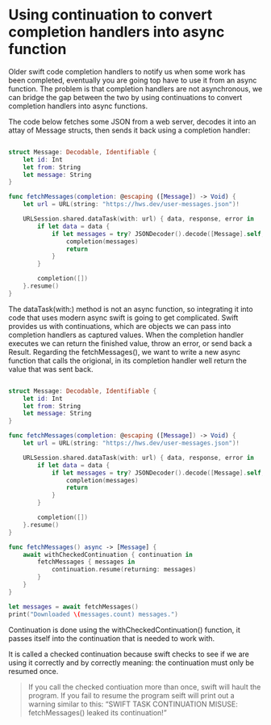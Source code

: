 # Using continuation to convert completion handlers into async function


Older swift code completion handlers to notify us when some work has been completed, eventually you are going top have to use it from an async function.
The problem is that completion handlers are not asynchronous, we can bridge the gap between the two by using continuations to convert completion handlers
into async functions. 

The code below fetches some JSON from a web server, decodes it into an attay of Message structs, then sends it back using a completion handler:

``` swift

struct Message: Decodable, Identifiable {
    let id: Int
    let from: String
    let message: String
}

func fetchMessages(completion: @escaping ([Message]) -> Void) {
    let url = URL(string: "https://hws.dev/user-messages.json")!

    URLSession.shared.dataTask(with: url) { data, response, error in
        if let data = data {
            if let messages = try? JSONDecoder().decode([Message].self, from: data) {
                completion(messages)
                return
            }
        }

        completion([])
    }.resume()
}
```

The dataTask(with:) method is not an async function, so integrating it into code that uses modern async swift is going to get complicated.
Swift provides us with continuations, which are objects we can pass into completion handlers as captured values. When the completion handler executes we
can return the finished value, throw an error, or send back a Result. Regarding the fetchMessages(), we want to write a new async function that calls the
origional, in its completion handler well return the value that was sent back. 

``` swift

struct Message: Decodable, Identifiable {
    let id: Int
    let from: String
    let message: String
}

func fetchMessages(completion: @escaping ([Message]) -> Void) {
    let url = URL(string: "https://hws.dev/user-messages.json")!

    URLSession.shared.dataTask(with: url) { data, response, error in
        if let data = data {
            if let messages = try? JSONDecoder().decode([Message].self, from: data) {
                completion(messages)
                return
            }
        }

        completion([])
    }.resume()
}

func fetchMessages() async -> [Message] {
    await withCheckedContinuation { continuation in
        fetchMessages { messages in
            continuation.resume(returning: messages)
        }
    }
}

let messages = await fetchMessages()
print("Downloaded \(messages.count) messages.")
```

Continuation is done using the withCheckedContinuation() function, it passes itself into the continuation that is needed to work with. 

It is called a checked continuation because swift checks to see if we are using it correctly and by correctly meaning: the continuation must only be 
resumed once. 

> If you call the checked contiuation more than once, swift will hault the program.
> If you fail to resume the program seift will print out a warning similar to this: “SWIFT TASK CONTINUATION MISUSE: fetchMessages() leaked its continuation!”












